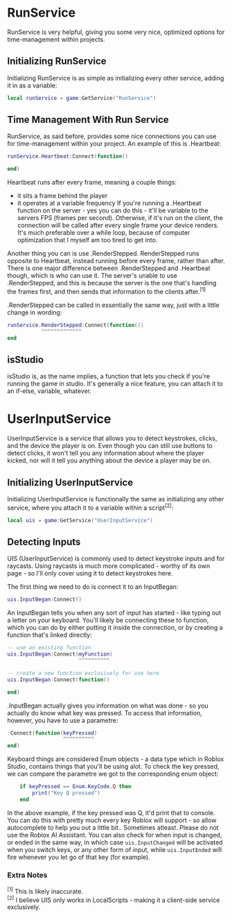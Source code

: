 # RunService
RunService is very helpful, giving you some very nice, optimized options for time-management within projects.

## Initializing RunService
Initializing RunService is as simple as initializing every other service, adding it in as a variable:
```lua
local runService = game:GetService("RunService")
```
## Time Management With Run Service
RunService, as said before, provides some nice connections you can use for time-management within your project. An example of this is .Heartbeat:
```lua
runService.Heartbeat:Connect(function()

end)
```
Heartbeat runs after every frame, meaning a couple things:
- it sits a frame behind the player
- it operates at a variable frequency
If you're running a .Heartbeat function on the server - yes you can do this - it'll be variable to the servers FPS (frames per second). Otherwise, if it's run on the client, the connection will be called after every single frame your device renders. It's much preferable over a while loop, because of computer optimization that I myself am too tired to get into.

Another thing you can is use .RenderStepped. RenderStepped runs opposite to Heartbeat, instead running before every frame, rather than after. There is one major difference between .RenderStepped and .Heartbeat though, which is who can use it. The server's unable to use .RenderStepped, and this is because the server is the one that's handling the frames first, and then sends that information to the clients after.<sup>[1]</sup>

.RenderStepped can be called in essentially the same way, just with a little change in wording:
```lua
runService.RenderStepped:Connect(function())
           ^^^^^^^^^^^^^
end
```

## isStudio
isStudio is, as the name implies, a function that lets you check if you're running the game in studio. It's generally a nice feature, you can attach it to an if-else, variable, whatever.

# UserInputService
UserInputService is a service that allows you to detect keystrokes, clicks, and the device the player is on. Even though you can still use buttons to detect clicks, it won't tell you any information about where the player kicked, nor will it tell you anything about the device a player may be on.

## Initializing UserInputService
Initializing UserInputService is functionally the same as initializing any other service, where you attach it to a variable within a script<sup>[2]</sup>:
```lua
local uis = game:GetService("UserInputService")
```

## Detecting Inputs
UIS (UserInputService) is commonly used to detect keystroke inputs and for raycasts. Using raycasts is much more complicated - worthy of its own page - so I'll only cover using it to detect keystrokes here.

The first thing we need to do is connect it to an InputBegan:
```lua
uis.InputBegan:Connect()
```
An InputBegan tells you when any sort of input has started - like typing out a letter on your keyboard. You'll likely be connecting these to function, which you can do by either putting it inside the connection, or by creating a function that's linked directly:
```lua
-- use an existing function
uis.InputBegan:Connect(myFunction)
                       ^^^^^^^^^^

-- create a new function exclusively for use here
uis.InputBegan:Connect(function()

end)
```
.InputBegan actually gives you information on what was done - so you actually do know what key was pressed. To access that information, however, you have to use a parametre:
```lua
:Connect(function(keyPressed)
                  ^^^^^^^^^^
end)
```
Keyboard things are considered Enum objects - a data type which in Roblox Studio, contains things that you'll be using alot. To check the key pressed, we can compare the parametre we got to the corresponding enum object:
```lua
    if keyPressed == Enum.KeyCode.Q then
        print("Key Q pressed")
    end
```
In the above example, if the key pressed was Q, it'd print that to console. You can do this with pretty much every key Roblox will support - so allow autocomplete to help you out a little bit.. Sometimes atleast. Please do not use the Roblox AI Assistant. You can also check for when input is changed, or ended in the same way, in which case ``uis.InputChanged`` will be activated when you switch keys, or any other form of input, while ``uis.InputEnded`` will fire whenever you let go of that key (for example).

### Extra Notes
<sup>[1]</sup> This is likely inaccurate. <br>
<sup>[2]</sup> I believe UIS only works in LocalScripts - making it a client-side service exclusively.
